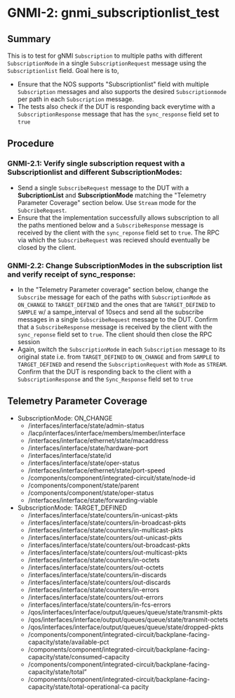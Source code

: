 # GNMI-2: gnmi_subscriptionlist_test

## Summary
This is to test for gNMI `Subscription` to multiple paths with different `SubscriptionMode` in a single `SubscriptionRequest` message using the `Subscriptionlist` field. Goal here is to,
  * Ensure that the NOS supports "Subscriptionlist" field with multiple `Subscription` messages and also supports the desired `Subscriptionmode` per path in each `Subscription` message.
  * The tests also check if the DUT is responding back everytime with a `SubscriptionResponse` message that has the `sync_response` field set to `true`

## Procedure
### GNMI-2.1: Verify single subscription request with a Subscriptionlist and different SubscriptionModes:
  * Send a single `SubscribeRequest` message to the DUT with a **SubcriptionList** and **SubscriptionMode** matching the "Telemetry Parameter Coverage" section below. Use `Stream` mode for the `SubcribeRequest`.
  * Ensure that the implementation successfully allows subscription to all the paths mentioned below and a `SubscribeResponse` message is received by the client with the `sync_reponse` field set to `true`. The RPC via which the `SubscribeRequest` was recieved should eventually be closed by the client.
### GNMI-2.2: Change SubscriptionModes in the subscription list and verify receipt of sync_response:
  * In the "Telemetry Parameter coverage" section below, change the `Subscribe` message for each of the paths with `SubscriptionMode` as `ON_CHANGE` to `TARGET_DEFINED` and the ones that are `TARGET_DEFINED` to `SAMPLE` w/ a sampe_interval of 10secs and send all the subscribe messages in a single `SubscribeRequest` message to the DUT. Confirm that a `SubscribeResponse` message is received by the client with the `sync_reponse` field set to `true`. The client should then close the RPC session
  * Again, switch the `SubscriptionMode` in each `Subscription` message to its original state i.e. from `TARGET_DEFINED` to `ON_CHANGE` and from `SAMPLE` to `TARGET_DEFINED` and resend the `SubscriptionRequest` with `Mode` as `STREAM`. Confirm that the DUT is responding back to the client with a `SubscriptionResponse` and the `Sync_Response` field set to `true`

## Telemetry Parameter Coverage

  * SubscriptionMode: ON_CHANGE
    * /interfaces/interface/state/admin-status
    * /lacp/interfaces/interface/members/member/interface
    * /interfaces/interface/ethernet/state/macaddress
    * /interfaces/interface/state/hardware-port
    * /interfaces/interface/state/id
    * /interfaces/interface/state/oper-status
    * /interfaces/interface/ethernet/state/port-speed
    * /components/component/integrated-circuit/state/node-id
    * /components/component/state/parent
    * /components/component/state/oper-status
    * /interfaces/interface/state/forwarding-viable
  * SubscriptionMode: TARGET_DEFINED
    * /interfaces/interface/state/counters/in-unicast-pkts
    * /interfaces/interface/state/counters/in-broadcast-pkts
    * /interfaces/interface/state/counters/in-multicast-pkts
    * /interfaces/interface/state/counters/out-unicast-pkts
    * /interfaces/interface/state/counters/out-broadcast-pkts
    * /interfaces/interface/state/counters/out-multicast-pkts
    * /interfaces/interface/state/counters/in-octets
    * /interfaces/interface/state/counters/out-octets
    * /interfaces/interface/state/counters/in-discards
    * /interfaces/interface/state/counters/out-discards
    * /interfaces/interface/state/counters/in-errors
    * /interfaces/interface/state/counters/out-errors
    * /interfaces/interface/state/counters/in-fcs-errors
    * /qos/interfaces/interface/output/queues/queue/state/transmit-pkts
    * /qos/interfaces/interface/output/queues/queue/state/transmit-octets
    * /qos/interfaces/interface/output/queues/queue/state/dropped-pkts
    * /components/component/integrated-circuit/backplane-facing-capacity/state/available-pct
    * /components/component/integrated-circuit/backplane-facing-capacity/state/consumed-capacity
    * /components/component/integrated-circuit/backplane-facing-capacity/state/total”
    * /components/component/integrated-circuit/backplane-facing-capacity/state/total-operational-ca
pacity
